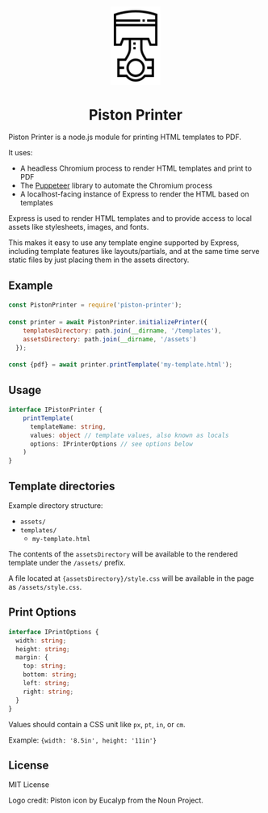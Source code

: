 <div align="center">
<img src="piston.svg" width="100"/>
<h1>Piston Printer</h1>
</div>

Piston Printer is a node.js module for printing HTML templates to PDF.

It uses:

- A headless Chromium process to render HTML templates and print to PDF
- The [Puppeteer](https://github.com/GoogleChrome/puppeteer) library to automate the Chromium process
- A localhost-facing instance of Express to render the HTML based on templates

Express is used to render HTML templates and to provide access to local assets like stylesheets, images, and fonts.

This makes it easy to use any template engine supported by Express, including template features like layouts/partials, and at the same time serve static files by just placing them in the assets directory.

## Example

```js
const PistonPrinter = require('piston-printer');

const printer = await PistonPrinter.initializePrinter({
    templatesDirectory: path.join(__dirname, '/templates'),
    assetsDirectory: path.join(__dirname, '/assets')
  });

const {pdf} = await printer.printTemplate('my-template.html');
```

## Usage

```ts
interface IPistonPrinter {
    printTemplate(
      templateName: string,
      values: object // template values, also known as locals
      options: IPrinterOptions // see options below
    )
}
```

## Template directories

Example directory structure:

- `assets/`
- `templates/`
  - `my-template.html`

The contents of the `assetsDirectory` will be available to the rendered template under the  `/assets/` prefix.

A file located at `{assetsDirectory}/style.css` will be available in the page as `/assets/style.css`.

## Print Options

```ts
interface IPrintOptions {
  width: string;
  height: string;
  margin: {
    top: string;
    bottom: string;
    left: string;
    right: string;
  }
}
```

Values should contain a CSS unit like `px`, `pt`, `in`, or `cm`.

Example: `{width: '8.5in', height: '11in'}`

## License

MIT License

Logo credit: Piston icon by Eucalyp from the Noun Project.

